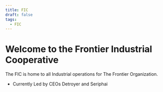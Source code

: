 ```yaml
---
title: FIC
draft: false
tags:
  - FIC
---
```

# Welcome to the Frontier Industrial Cooperative
The FIC is home to all Industrial operations for The Frontier Organization. 
- Currently Led by CEOs Detroyer and Seriphai